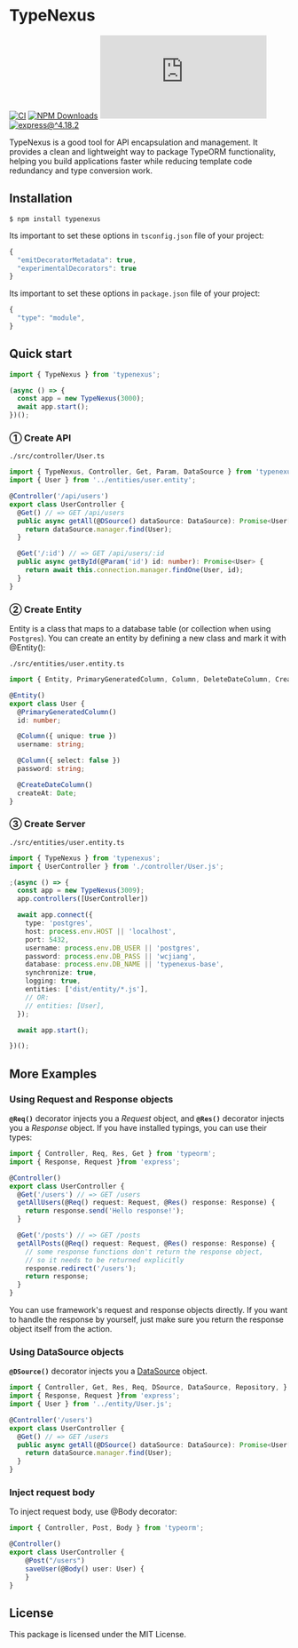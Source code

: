 TypeNexus
===

[![CI](https://github.com/jaywcjlove/typenexus/actions/workflows/main.yml/badge.svg)](https://github.com/jaywcjlove/typenexus/actions/workflows/main.yml)
[![NPM Downloads](https://img.shields.io/npm/dm/typenexus.svg?style=flat)](https://www.npmjs.com/package/typenexus)
[![typeorm@^0.3.12](https://shields.io/badge/typeorm-^0.3.12-green?style=flat&logo=node.js)](https://typeorm.io/)
[![express@^4.18.2](https://shields.io/badge/express-^4.18.2-green?style=flat&logo=express)](http://expressjs.com/)

TypeNexus is a good tool for API encapsulation and management. It provides a clean and lightweight way to package TypeORM functionality, helping you build applications faster while reducing template code redundancy and type conversion work.

## Installation

```shell
$ npm install typenexus
```

Its important to set these options in `tsconfig.json` file of your project:

```typescript
{
  "emitDecoratorMetadata": true,
  "experimentalDecorators": true
}
```

Its important to set these options in `package.json` file of your project:

```typescript
{
  "type": "module",
}
```

## Quick start

```javascript
import { TypeNexus } from 'typenexus';

(async () => {
  const app = new TypeNexus(3000);
  await app.start();
})();
```

### ① Create API

`./src/controller/User.ts`

```typescript
import { TypeNexus, Controller, Get, Param, DataSource } from 'typenexus';
import { User } from '../entities/user.entity';

@Controller('/api/users')
export class UserController {
  @Get() // => GET /api/users
  public async getAll(@DSource() dataSource: DataSource): Promise<User[]> {
    return dataSource.manager.find(User);
  }

  @Get('/:id') // => GET /api/users/:id
  public async getById(@Param('id') id: number): Promise<User> {
    return await this.connection.manager.findOne(User, id);
  }
}
```

### ② Create Entity

Entity is a class that maps to a database table (or collection when using `Postgres`). You can create an entity by defining a new class and mark it with @Entity():

`./src/entities/user.entity.ts`

```typescript
import { Entity, PrimaryGeneratedColumn, Column, DeleteDateColumn, CreateDateColumn } from 'typenexus';

@Entity()
export class User {
  @PrimaryGeneratedColumn()
  id: number;

  @Column({ unique: true })
  username: string;

  @Column({ select: false })
  password: string;

  @CreateDateColumn()
  createAt: Date;
}
```

### ③ Create Server

`./src/entities/user.entity.ts`

```typescript
import { TypeNexus } from 'typenexus';
import { UserController } from './controller/User.js';

;(async () => {
  const app = new TypeNexus(3009);
  app.controllers([UserController])

  await app.connect({ 
    type: 'postgres',
    host: process.env.HOST || 'localhost',
    port: 5432,
    username: process.env.DB_USER || 'postgres',
    password: process.env.DB_PASS || 'wcjiang',
    database: process.env.DB_NAME || 'typenexus-base',
    synchronize: true,
    logging: true,
    entities: ['dist/entity/*.js'],
    // OR: 
    // entities: [User],      
  });

  await app.start();

})();
```

## More Examples

### Using Request and Response objects

**`@Req()`** decorator injects you a _Request_ object, and **`@Res()`** decorator injects you a _Response_ object. If you have installed typings, you can use their types:

```typescript
import { Controller, Req, Res, Get } from 'typeorm';
import { Response, Request }from 'express';

@Controller()
export class UserController {
  @Get('/users') // => GET /users
  getAllUsers(@Req() request: Request, @Res() response: Response) {
    return response.send('Hello response!');
  }

  @Get('/posts') // => GET /posts
  getAllPosts(@Req() request: Request, @Res() response: Response) {
    // some response functions don't return the response object,
    // so it needs to be returned explicitly
    response.redirect('/users');
    return response;
  }
}
```

You can use framework's request and response objects directly. If you want to handle the response by yourself, just make sure you return the response object itself from the action.

### Using DataSource objects

**`@DSource()`** decorator injects you a [DataSource](https://typeorm.io/data-source-api) object.

```typescript
import { Controller, Get, Res, Req, DSource, DataSource, Repository, } from 'typenexus';
import { Response, Request }from 'express';
import { User } from '../entity/User.js';

@Controller('/users')
export class UserController {
  @Get() // => GET /users
  public async getAll(@DSource() dataSource: DataSource): Promise<User[]> {
    return dataSource.manager.find(User);
  }
}
```

### Inject request body

To inject request body, use @Body decorator:

```typescript
import { Controller, Post, Body } from 'typeorm';

@Controller()
export class UserController {
    @Post("/users")
    saveUser(@Body() user: User) {
    }
}
```

## License

This package is licensed under the MIT License.